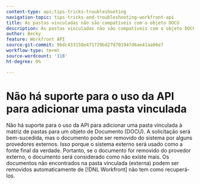 ```yaml
---
content-type: api;tips-tricks-troubleshooting
navigation-topic: tips-tricks-and-troubleshooting-workfront-api
title: As pastas vinculadas não são compatíveis com o objeto DOCU
description: As pastas vinculadas não são compatíveis com o objeto DOCU
author: Becky
feature: Workfront API
source-git-commit: 9bdc433158e471729bd27d701947d6ae41aa06e7
workflow-type: tm+mt
source-wordcount: '118'
ht-degree: 0%

---
```



# Não há suporte para o uso da API para adicionar uma pasta vinculada

Não há suporte para o uso da API para adicionar uma pasta vinculada à matriz de pastas para um objeto de Documento (DOCU). A solicitação será bem-sucedida, mas o documento pode ser removido do sistema por alguns provedores externos. Isso porque o sistema externo será usado como a fonte final da verdade. Portanto, se o documento for removido do provedor externo, o documento será considerado como não existe mais. Os documentos não encontrados na pasta vinculada (externa) podem ser removidos automaticamente de [!DNL Workfront] não tem como recuperá-los.

